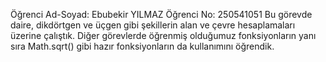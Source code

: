 Öğrenci Ad-Soyad: Ebubekir YILMAZ
Öğrenci No: 250541051
Bu görevde daire, dikdörtgen ve üçgen gibi şekillerin alan ve çevre hesaplamaları üzerine çalıştık.
Diğer görevlerde öğrenmiş olduğumuz fonksiyonların yanı sıra Math.sqrt() gibi hazır fonksiyonların da kullanımını öğrendik.

